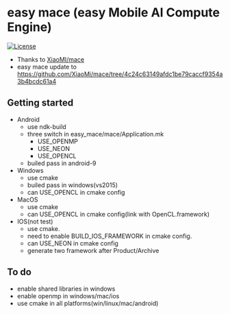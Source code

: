 # easy mace (easy Mobile AI Compute Engine)
[![License](https://img.shields.io/badge/License-Apache%202.0-blue.svg)](LICENSE)
* Thanks to [XiaoMI/mace](https://github.com/XiaoMi/mace)
* easy mace update to https://github.com/XiaoMi/mace/tree/4c24c63149afdc1be79caccf9354a3b4bcdc61a4

## Getting started

* Android
  * use ndk-build
  * three switch in easy_mace/mace/Application.mk
    * USE_OPENMP
    * USE_NEON
    * USE_OPENCL
  * builed pass in android-9
* Windows
  * use cmake
  * builed pass in windows(vs2015)
  * can USE_OPENCL in cmake config
* MacOS
  * use cmake
  * can USE_OPENCL in cmake config(link with OpenCL.framework)
* IOS(not test)
  * use cmake.
  * need to enable BUILD_IOS_FRAMEWORK in cmake config.
  * can USE_NEON in cmake config
  * generate two framework after Product/Archive

## To do
* enable shared libraries in windows
* enable openmp in windows/mac/ios
* use cmake in all platforms(win/linux/mac/android)
